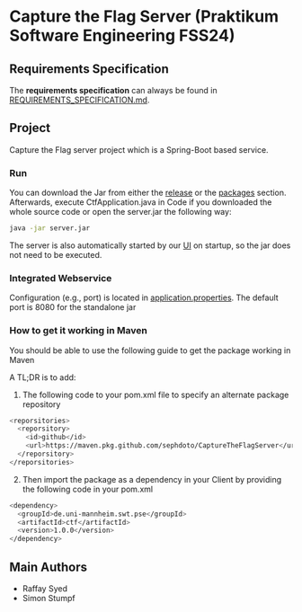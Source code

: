 # Capture the Flag Server (Praktikum Software Engineering FSS24)

## Requirements Specification

The **requirements specification** can always be found in [REQUIREMENTS_SPECIFICATION.md](REQUIREMENTS_SPECIFICATION.md).

## Project

Capture the Flag server project which is a Spring-Boot based service.

### Run

You can download the Jar from either the [release](https://github.com/sephdoto/CaptureTheFlagServer/releases/tag/publish) or the [packages](https://github.com/sephdoto/CaptureTheFlagServer/packages/2230324) section. Afterwards, execute CtfApplication.java in Code if you downloaded the whole source code or open the server.jar the following way:
```bash
java -jar server.jar
```
The server is also automatically started by our [UI](https://github.com/sephdoto/CaptureTheFlag) on startup, so the jar does not need to be executed.  

### Integrated Webservice

Configuration (e.g., port) is located in [application.properties](src%2Fmain%2Fresources%2Fapplication.properties).
The default port is 8080 for the standalone jar

### How to get it working in Maven
You should be able to use the following guide to get the package working in Maven

A TL;DR is to add:
1. The following code to your pom.xml file to specify an alternate package repository
```bash
<reporsitories>
  <reporsitory>
    <id>github</id>
    <url>https://maven.pkg.github.com/sephdoto/CaptureTheFlagServer</url>
  </reporsitory>
</reporsitories>
```
2. Then import the package as a dependency in your Client by providing the following code in your pom.xml
```bash
<dependency>
  <groupId>de.uni-mannheim.swt.pse</groupId>
  <artifactId>ctf</artifactId>
  <version>1.0.0</version>
</dependency>
```

## Main Authors 
- Raffay Syed
- Simon Stumpf
